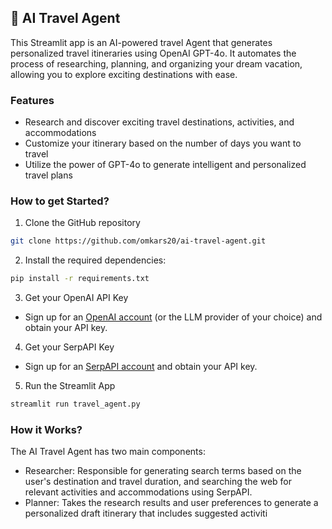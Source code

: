 ## 🛫 AI Travel Agent
This Streamlit app is an AI-powered travel Agent that generates personalized travel itineraries using OpenAI GPT-4o. It automates the process of researching, planning, and organizing your dream vacation, allowing you to explore exciting destinations with ease.

### Features
- Research and discover exciting travel destinations, activities, and accommodations
- Customize your itinerary based on the number of days you want to travel
- Utilize the power of GPT-4o to generate intelligent and personalized travel plans

### How to get Started?

1. Clone the GitHub repository

```bash
git clone https://github.com/omkars20/ai-travel-agent.git
```
2. Install the required dependencies:

```bash
pip install -r requirements.txt
```
3. Get your OpenAI API Key

- Sign up for an [OpenAI account](https://platform.openai.com/) (or the LLM provider of your choice) and obtain your API key.

4. Get your SerpAPI Key

- Sign up for an [SerpAPI account](https://serpapi.com/) and obtain your API key.

5. Run the Streamlit App
```bash
streamlit run travel_agent.py
```

### How it Works?

The AI Travel Agent has two main components:
- Researcher: Responsible for generating search terms based on the user's destination and travel duration, and searching the web for relevant activities and accommodations using SerpAPI.
- Planner: Takes the research results and user preferences to generate a personalized draft itinerary that includes suggested activiti